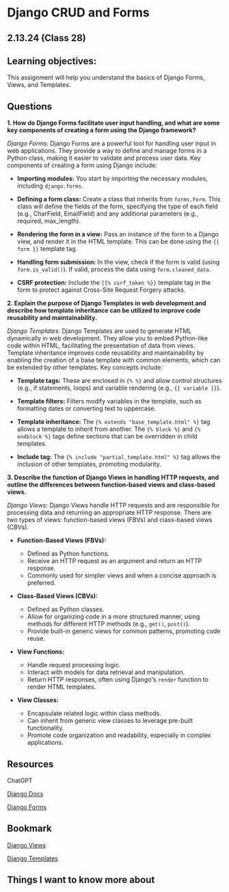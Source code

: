 # Django CRUD and Forms

## 2.13.24 (Class 28)

## Learning objectives: 

This assignment will help you understand the basics of Django Forms, Views, and Templates. 

## Questions

**1. How do Django Forms facilitate user input handling, and what are some key components of creating a form using the Django framework?**

   *Django Forms:*
   Django Forms are a powerful tool for handling user input in web applications. They provide a way to define and manage forms in a Python class, making it easier to validate and process user data. Key components of creating a form using Django include:

   - **Importing modules:** You start by importing the necessary modules, including `django.forms`.

   - **Defining a form class:** Create a class that inherits from `forms.Form`. This class will define the fields of the form, specifying the type of each field (e.g., CharField, EmailField) and any additional parameters (e.g., required, max_length).

   - **Rendering the form in a view:** Pass an instance of the form to a Django view, and render it in the HTML template. This can be done using the `{{ form }}` template tag.

   - **Handling form submission:** In the view, check if the form is valid (using `form.is_valid()`). If valid, process the data using `form.cleaned_data`.

   - **CSRF protection:** Include the `{{% csrf_token %}}` template tag in the form to protect against Cross-Site Request Forgery attacks.

**2. Explain the purpose of Django Templates in web development and describe how template inheritance can be utilized to improve code reusability and maintainability.**

   *Django Templates:*
   Django Templates are used to generate HTML dynamically in web development. They allow you to embed Python-like code within HTML, facilitating the presentation of data from views. Template inheritance improves code reusability and maintainability by enabling the creation of a base template with common elements, which can be extended by other templates. Key concepts include:

   - **Template tags:** These are enclosed in `{% %}` and allow control structures (e.g., if statements, loops) and variable rendering (e.g., `{{ variable }}`).

   - **Template filters:** Filters modify variables in the template, such as formatting dates or converting text to uppercase.

   - **Template inheritance:** The `{% extends "base_template.html" %}` tag allows a template to inherit from another. The `{% block %}` and `{% endblock %}` tags define sections that can be overridden in child templates.

   - **Include tag:** The `{% include "partial_template.html" %}` tag allows the inclusion of other templates, promoting modularity.

**3. Describe the function of Django Views in handling HTTP requests, and outline the differences between function-based views and class-based views.**

   *Django Views:*
   Django Views handle HTTP requests and are responsible for processing data and returning an appropriate HTTP response. There are two types of views: function-based views (FBVs) and class-based views (CBVs).

   - **Function-Based Views (FBVs):**
     - Defined as Python functions.
     - Receive an HTTP request as an argument and return an HTTP response.
     - Commonly used for simpler views and when a concise approach is preferred.

   - **Class-Based Views (CBVs):**
     - Defined as Python classes.
     - Allow for organizing code in a more structured manner, using methods for different HTTP methods (e.g., `get()`, `post()`).
     - Provide built-in generic views for common patterns, promoting code reuse.

   - **View Functions:**
     - Handle request processing logic.
     - Interact with models for data retrieval and manipulation.
     - Return HTTP responses, often using Django's `render` function to render HTML templates.

   - **View Classes:**
     - Encapsulate related logic within class methods.
     - Can inherit from generic view classes to leverage pre-built functionality.
     - Promote code organization and readability, especially in complex applications.

## Resources

ChatGPT

[Django Docs](https://docs.djangoproject.com/en/4.0/topics/forms/)

[Django Forms](Djanhttps://developer.mozilla.org/en-US/docs/Learn/Server-side/Django/Forms)

## Bookmark

[Django Views](https://developer.mozilla.org/en-US/docs/Learn/Server-side/Django/Generic_views)

[Django Templates](https://developer.mozilla.org/en-US/docs/Learn/Server-side/Django/Home_page)


## Things I want to know more about


